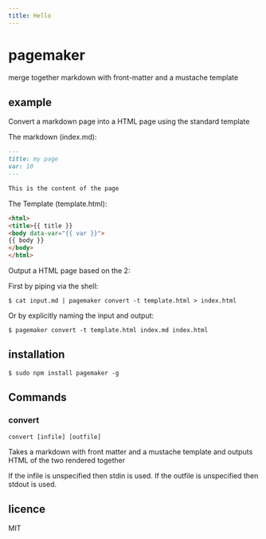 ```yaml
---
title: Hello
---
```


pagemaker
=========

merge together markdown with front-matter and a mustache template

## example

Convert a markdown page into a HTML page using the standard template

The markdown (index.md):

```markdown
---
title: my page
var: 10
---

This is the content of the page
```

The Template (template.html):

```html
<html>
<title>{{ title }}
<body data-var="{{ var }}">
{{ body }}
</body>
</html>
```

Output a HTML page based on the 2:

First by piping via the shell:

```
$ cat input.md | pagemaker convert -t template.html > index.html
```

Or by explicitly naming the input and output:

```
$ pagemaker convert -t template.html index.md index.html
```

## installation

```
$ sudo npm install pagemaker -g
```

## Commands

### convert

```
convert [infile] [outfile]
```

Takes a markdown with front matter and a mustache template and outputs HTML of the two rendered together

If the infile is unspecified then stdin is used.
If the outfile is unspecified then stdout is used.

## licence
MIT

